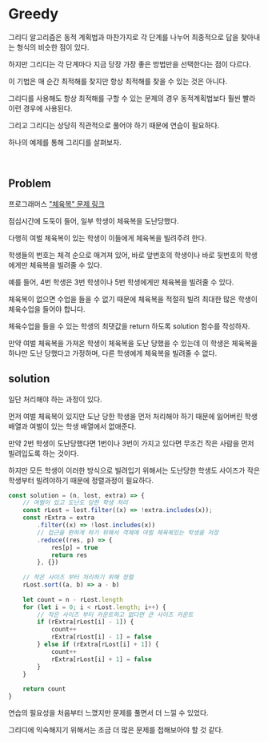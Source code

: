 # Greedy

그리디 알고리즘은 동적 계획법과 마찬가지로 각 단계를 나누어 최종적으로 답을 찾아내는 형식의 비슷한 점이 있다.

하지만 그리디는 각 단계마다 지금 당장 가장 좋은 방법만을 선택한다는 점이 다르다.

이 기법은 매 순간 최적해를 찾지만 항상 최적해를 찾을 수 있는 것은 아니다.

그리디를 사용해도 항상 최적해를 구할 수 있는 문제의 경우 동적계획법보다 훨씬 빨라 이런 경우에 사용된다.

그리고 그리디는 상당히 직관적으로 풀어야 하기 때문에 연습이 필요하다.

하나의 예제를 통해 그리디를 살펴보자.

<br>

## Problem

프로그래머스 ["체육복" 문제 링크](https://programmers.co.kr/learn/courses/30/lessons/42862)

점심시간에 도둑이 들어, 일부 학생이 체육복을 도난당했다. 

다행히 여벌 체육복이 있는 학생이 이들에게 체육복을 빌려주려 한다. 

학생들의 번호는 체격 순으로 매겨져 있어, 바로 앞번호의 학생이나 바로 뒷번호의 학생에게만 체육복을 빌려줄 수 있다. 

예를 들어, 4번 학생은 3번 학생이나 5번 학생에게만 체육복을 빌려줄 수 있다.

체육복이 없으면 수업을 들을 수 없기 때문에 체육복을 적절히 빌려 최대한 많은 학생이 체육수업을 들어야 합니다.

체육수업을 들을 수 있는 학생의 최댓값을 return 하도록 solution 함수를 작성하자.

만약 여벌 체육복을 가져온 학생이 체육복을 도난 당했을 수 있는데 이 학생은 체육복을 하나만 도난 당했다고 가정하며, 다른 학생에게 체육복을 빌려줄 수 없다.

## solution

일단 처리해야 하는 과정이 있다.

먼저 여벌 체육복이 있지만 도난 당한 학생을 먼저 처리해야 하기 때문에 잃어버린 학생 배열과 여벌이 있는 학생 배열에서 없애준다.

만약 2번 학생이 도난당했다면 1번이나 3번이 가지고 있다면 무조건 작은 사람을 먼저 빌려입도록 하는 것이다.

하지만 모든 학생이 이러한 방식으로 빌려입기 위해서는 도난당한 학생도 사이즈가 작은 학생부터 빌려야하기 때문에 정렬과정이 필요하다.

```js
const solution = (n, lost, extra) => {
    // 여벌이 있고 도난도 당한 학생 처리
    const rLost = lost.filter((x) => !extra.includes(x));
    const rExtra = extra
        .filter((x) => !lost.includes(x))
        // 접근을 편하게 하기 위해서 객체에 여벌 체육복있는 학생을 저장
        .reduce((res, p) => {
            res[p] = true
            return res
        }, {})
    
    // 작은 사이즈 부터 처리하기 위해 정렬
    rLost.sort((a, b) => a - b)
    
    let count = n - rLost.length
    for (let i = 0; i < rLost.length; i++) {
        // 작은 사이즈 부터 카운트하고 없다면 큰 사이즈 카운트
        if (rExtra[rLost[i] - 1]) {
            count++
            rExtra[rLost[i] - 1] = false
        } else if (rExtra[rLost[i] + 1]) {
            count++
            rExtra[rLost[i] + 1] = false
        }
    }
    
    return count
}
```

연습의 필요성을 처음부터 느꼈지만 문제를 풀면서 더 느낄 수 있었다.

그리디에 익숙해지기 위해서는 조금 더 많은 문제를 접해보아야 할 것 같다.
